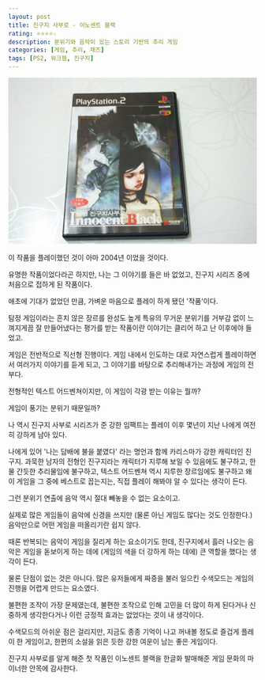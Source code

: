 ```yaml
---
layout: post
title: 진구지 사부로 - 이노센트 블랙
rating: ⭐️⭐️⭐️⭐️☆
description: 분위기와 음악이 있는 스토리 기반의 추리 게임
categories: [게임, 추리, 재즈]
tags: [PS2, 워크잼, 진구지]
---
```


![진구지](../../img/2010/jinguji_innocent_black.jpg)

이 작품을 플레이했던 것이 아마 2004년 이었을 것이다.

유명한 작품이었다라곤 하지만, 나는 그 이야기를 들은 바 없었고, 진구지 시리즈 중에 처음으로 접하게 된 작품이다.

애초에 기대가 없었던 만큼, 가벼운 마음으로 플레이 하게 됐던 '작품'이다.

탐정 게임이라는 흔치 않은 장르를 완성도 높게 특유의 무거운 분위기를 거부감 없이 느껴지게끔 잘 만들어냈다는 평가를 받는 작품이란 이야기는 클리어 하고 난 이후에야 들었고.

게임은 전반적으로 직선형 진행이다. 게임 내에서 인도하는 대로 자연스럽게 플레이하면서 여러가지 이야기를 듣게 되고, 그 이야기를 바탕으로 추리해내가는 과정에 게임의 전부다.

전형적인 텍스트 어드벤쳐이지만, 이 게임이 각광 받는 이유는 뭘까?

게임이 풍기는 분위기 때문일까? 

나 역시 진구지 사부로 시리즈가 준 강한 임팩트는 플레이 이후 몇년이 지난 나에게 여전히 강하게 남아 있다.

나에게 있어 '나는 담배에 불을 붙였다' 라는 명언과 함께 카리스마가 강한 캐릭터인 진구지. 과묵한 남자의 전형인 진구지라는 캐릭터가 지루해 보일 수 있음에도 불구하고, 한물 간듯한 추리물임에 불구하고, 텍스트 어드벤쳐 역시 지루한 장르임에도 불구하고 왜 이 게임을 그 중에 베스트로 꼽는지는, 직접 플레이 해봐야 알 수 있다는 생각이 든다.

그런 분위기 연출에 음악 역시 절대 빼놓을 수 없는 요소이고.

실제로 많은 게임들이 음악에 신경을 쓰지만 (물론 아닌 게임도 많다는 것도 인정한다.) 음악만으로 어떤 게임을 떠올리기란 쉽지 않다.

때론 반복되는 음악이 게임을 질리게 하는 요소이기도 한데, 진구지에서 흘러 나오는 음악은 게임을 돋보이게 하는 데에 (게임의 색을 더 강하게 하는 데에) 큰 역할을 했다는 생각이 든다.

물론 단점이 없는 것은 아니다. 많은 유저들에게 짜증을 불러 일으킨 수색모드는 게임의 진행을 어렵게 만드는 요소였다.

불편한 조작이 가장 문제였는데, 불편한 조작으로 인해 고민을 더 많이 하게 된다거나 신중하게 생각한다거나 이런 긍정적 효과는 없었다는 것이 내 생각이다.

수색모드의 아쉬운 점은 걸리지만, 지금도 종종 기억이 나고 꺼내볼 정도로 즐겁게 플레이 한 게임이고, 한편의 소설을 읽은 듯한 강한 여운이 남는 좋은 게임이다.

진구지 사부로를 알게 해준 첫 작품인 이노센트 블랙을 한글화 발매해준 게임 문화의 마이너한 안목에 감사한다.